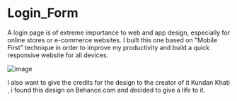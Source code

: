 # Login_Form
A login page is of extreme importance to web and app design, especially for online stores or e-commerce websites. I built this one based on "Mobile First" technique in order to improve my productivity and build a quick responsive website for all devices. 

![image](https://user-images.githubusercontent.com/107801315/215330272-37116402-7cef-4de5-aec9-1e0c910fd7f6.png)

I also want to give the credits for the design to the creator of it Kundan Khati , i found this design on Behance.com and decided to give a life to it.
